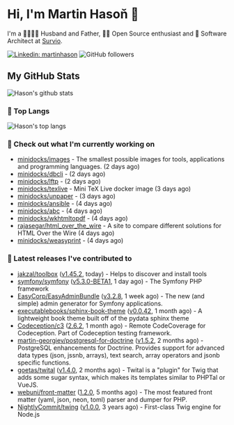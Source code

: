 # Hi, I'm Martin Hasoň 👋

I'm a 👨‍👩‍👧‍👦 Husband and Father, 🧑‍💻 Open Source enthusiast and 📐 Software Architect at [Survio](https://www.survio.com).

[![Linkedin: martinhason](https://img.shields.io/badge/-Martin%20Hasoň-blue?style=flat-square&logo=Linkedin&logoColor=white&link=https://www.linkedin.com/in/martinhason/)](https://www.linkedin.com/in/martinhason/)
![GitHub followers](https://img.shields.io/github/followers/hason?label=Follow&style=social)


## My GitHub Stats
![Hason's github stats](https://github-readme-stats.vercel.app/api?username=hason&show_icons=true&include_all_commits=true&theme=dracula&hide_border=true&hide_title=true)

### 💾 Top Langs
![Hason's top langs](https://github-readme-stats.vercel.app/api/top-langs/?username=hason&layout=compact&theme=dracula&hide_border=true&hide_title=true)

### 👷 Check out what I'm currently working on

- [minidocks/images](https://github.com/minidocks/images) - The smallest possible images for tools, applications and programming languages. (2 days ago)
- [minidocks/dbcli](https://github.com/minidocks/dbcli) -  (2 days ago)
- [minidocks/lftp](https://github.com/minidocks/lftp) -  (2 days ago)
- [minidocks/texlive](https://github.com/minidocks/texlive) - Mini TeX Live docker image (3 days ago)
- [minidocks/unpaper](https://github.com/minidocks/unpaper) -  (3 days ago)
- [minidocks/ansible](https://github.com/minidocks/ansible) -  (4 days ago)
- [minidocks/abc](https://github.com/minidocks/abc) -  (4 days ago)
- [minidocks/wkhtmltopdf](https://github.com/minidocks/wkhtmltopdf) -  (4 days ago)
- [rajasegar/html_over_the_wire](https://github.com/rajasegar/html_over_the_wire) - A site to compare different solutions for HTML Over the Wire (4 days ago)
- [minidocks/weasyprint](https://github.com/minidocks/weasyprint) -  (4 days ago)

### 🔭 Latest releases I've contributed to

- [jakzal/toolbox](https://github.com/jakzal/toolbox) ([v1.45.2](https://github.com/jakzal/toolbox/releases/tag/v1.45.2), today) - Helps to discover and install tools
- [symfony/symfony](https://github.com/symfony/symfony) ([v5.3.0-BETA1](https://github.com/symfony/symfony/releases/tag/v5.3.0-BETA1), 1 day ago) - The Symfony PHP framework
- [EasyCorp/EasyAdminBundle](https://github.com/EasyCorp/EasyAdminBundle) ([v3.2.8](https://github.com/EasyCorp/EasyAdminBundle/releases/tag/v3.2.8), 1 week ago) - The new (and simple) admin generator for Symfony applications.
- [executablebooks/sphinx-book-theme](https://github.com/executablebooks/sphinx-book-theme) ([v0.0.42](https://github.com/executablebooks/sphinx-book-theme/releases/tag/v0.0.42), 1 month ago) - A lightweight book theme built off of the pydata sphinx theme
- [Codeception/c3](https://github.com/Codeception/c3) ([2.6.2](https://github.com/Codeception/c3/releases/tag/2.6.2), 1 month ago) - Remote CodeCoverage for Codeception. Part of Codeception testing framework.
- [martin-georgiev/postgresql-for-doctrine](https://github.com/martin-georgiev/postgresql-for-doctrine) ([v1.5.2](https://github.com/martin-georgiev/postgresql-for-doctrine/releases/tag/v1.5.2), 2 months ago) - PostgreSQL enhancements for Doctrine. Provides support for advanced data types (json, jssnb, arrays), text search, array operators and jsonb specific functions.
- [goetas/twital](https://github.com/goetas/twital) ([v1.4.0](https://github.com/goetas/twital/releases/tag/v1.4.0), 2 months ago) - Twital is a &#34;plugin&#34; for Twig that adds some sugar syntax, which makes its templates similar to PHPTal or VueJS.
- [webuni/front-matter](https://github.com/webuni/front-matter) ([1.2.0](https://github.com/webuni/front-matter/releases/tag/1.2.0), 5 months ago) - The most featured front matter (yaml, json, neon, toml) parser and dumper for PHP.
- [NightlyCommit/twing](https://github.com/NightlyCommit/twing) ([v1.0.0](https://github.com/NightlyCommit/twing/releases/tag/v1.0.0), 3 years ago) - First-class Twig engine for Node.js
